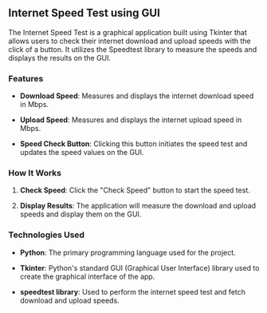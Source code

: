 ## Internet Speed Test using GUI

The Internet Speed Test is a graphical application built using Tkinter that allows users to check their internet download and upload speeds with the click of a button. It utilizes the Speedtest library to measure the speeds and displays the results on the GUI.

### Features

- **Download Speed**: Measures and displays the internet download speed in Mbps.
  
- **Upload Speed**: Measures and displays the internet upload speed in Mbps.
  
- **Speed Check Button**: Clicking this button initiates the speed test and updates the speed values on the GUI.

### How It Works

1. **Check Speed**: Click the "Check Speed" button to start the speed test.
  
2. **Display Results**: The application will measure the download and upload speeds and display them on the GUI.

### Technologies Used

- **Python**: The primary programming language used for the project.
  
- **Tkinter**: Python's standard GUI (Graphical User Interface) library used to create the graphical interface of the app.
  
- **speedtest library**: Used to perform the internet speed test and fetch download and upload speeds.
